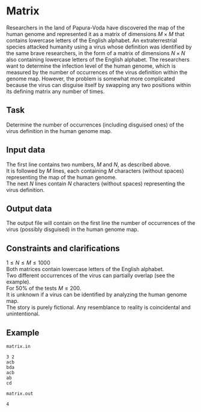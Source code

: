 # Matrix

Researchers in the land of Papura-Voda have discovered the map of the human genome and represented it as a matrix of dimensions $M \times M$ that contains lowercase letters of the English alphabet. An extraterrestrial species attacked humanity using a virus whose definition was identified by the same brave researchers, in the form of a matrix of dimensions $N \times N$ also containing lowercase letters of the English alphabet. The researchers want to determine the infection level of the human genome, which is measured by the number of occurrences of the virus definition within the genome map. However, the problem is somewhat more complicated because the virus can disguise itself by swapping any two positions within its defining matrix any number of times.

## Task

Determine the number of occurrences (including disguised ones) of the virus definition in the human genome map.

## Input data
The first line contains two numbers, $M$ and $N$, as described above.  
It is followed by $M$ lines, each containing $M$ characters (without spaces) representing the map of the human genome.  
The next $N$ lines contain $N$ characters (without spaces) representing the virus definition.

## Output data
The output file will contain on the first line the number of occurrences of the virus (possibly disguised) in the human genome map.

## Constraints and clarifications
$1 \leq N \leq M \leq 1000$  
Both matrices contain lowercase letters of the English alphabet.  
Two different occurrences of the virus can partially overlap (see the example).  
For 50$\%$ of the tests $M \leq 200$.  
It is unknown if a virus can be identified by analyzing the human genome map.  
The story is purely fictional. Any resemblance to reality is coincidental and unintentional.  

## Example

`matrix.in` 
```
3 2 
acb 
bda 
acb 
ab 
cd 
```

`matrix.out` 
```
4 
```